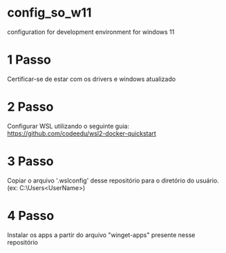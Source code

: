 # config_so_w11
configuration for development environment for windows 11

# 1 Passo
Certificar-se de estar com os drivers e windows atualizado

# 2 Passo
Configurar WSL utilizando o seguinte guia:
https://github.com/codeedu/wsl2-docker-quickstart

# 3 Passo
Copiar o arquivo '.wslconfig' desse repositório para o diretório do usuário. (ex: C:\Users\<UserName>\)

# 4 Passo
Instalar os apps a partir do arquivo "winget-apps" presente nesse repositório

